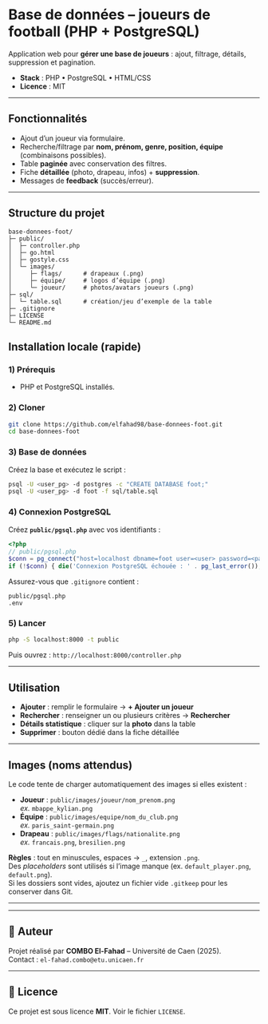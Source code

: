 # Base de données – joueurs de football (PHP + PostgreSQL)

Application web pour **gérer une base de joueurs** : ajout, filtrage, détails, suppression et pagination.

- **Stack** : PHP • PostgreSQL • HTML/CSS  
- **Licence** : MIT

---

##  Fonctionnalités

- Ajout d’un joueur via formulaire.
- Recherche/filtrage par **nom, prénom, genre, position, équipe** (combinaisons possibles).
- Table **paginée** avec conservation des filtres.
- Fiche **détaillée** (photo, drapeau, infos) + **suppression**.
- Messages de **feedback** (succès/erreur).

---

##  Structure du projet

```
base-donnees-foot/
├─ public/
│  ├─ controller.php
│  ├─ go.html
│  ├─ gostyle.css
│  └─ images/
│     ├─ flags/      # drapeaux (.png)
│     ├─ équipe/     # logos d’équipe (.png)  
│     └─ joueur/     # photos/avatars joueurs (.png)
├─ sql/
│  └─ table.sql      # création/jeu d’exemple de la table
├─ .gitignore
├─ LICENSE
└─ README.md
```


##  Installation locale (rapide)

### 1) Prérequis
- PHP et PostgreSQL installés.

### 2) Cloner
```sh
git clone https://github.com/elfahad98/base-donnees-foot.git
cd base-donnees-foot
```

### 3) Base de données
Créez la base et exécutez le script :
```sh
psql -U <user_pg> -d postgres -c "CREATE DATABASE foot;"
psql -U <user_pg> -d foot -f sql/table.sql
```

### 4) Connexion PostgreSQL 
Créez **`public/pgsql.php`** avec vos identifiants :
```php
<?php
// public/pgsql.php
$conn = pg_connect("host=localhost dbname=foot user=<user> password=<password>");
if (!$conn) { die('Connexion PostgreSQL échouée : ' . pg_last_error()); }
```
Assurez-vous que `.gitignore` contient :
```
public/pgsql.php
.env
```

### 5) Lancer
```sh
php -S localhost:8000 -t public
```
Puis ouvrez : `http://localhost:8000/controller.php`

---

##  Utilisation

- **Ajouter** : remplir le formulaire → **+ Ajouter un joueur**  
- **Rechercher** : renseigner un ou plusieurs critères → **Rechercher**  
- **Détails statistique** : cliquer sur la **photo** dans la table  
- **Supprimer** : bouton dédié dans la fiche détaillée  

---

##  Images (noms attendus)

Le code tente de charger automatiquement des images si elles existent :

- **Joueur** : `public/images/joueur/nom_prenom.png`  
  _ex._ `mbappe_kylian.png`
- **Équipe** : `public/images/equipe/nom_du_club.png`  
  _ex._ `paris_saint-germain.png`
- **Drapeau** : `public/images/flags/nationalite.png`  
  _ex._ `francais.png`, `bresilien.png`

**Règles** : tout en minuscules, espaces → `_`, extension `.png`.  
Des *placeholders* sont utilisés si l’image manque (ex. `default_player.png`, `default.png`).  
Si les dossiers sont vides, ajoutez un fichier vide `.gitkeep` pour les conserver dans Git.

---


---

## 👤 Auteur

Projet réalisé par **COMBO El-Fahad** – Université de Caen (2025).  
Contact : `el-fahad.combo@etu.unicaen.fr`

---

## 📄 Licence

Ce projet est sous licence **MIT**. Voir le fichier `LICENSE`.
